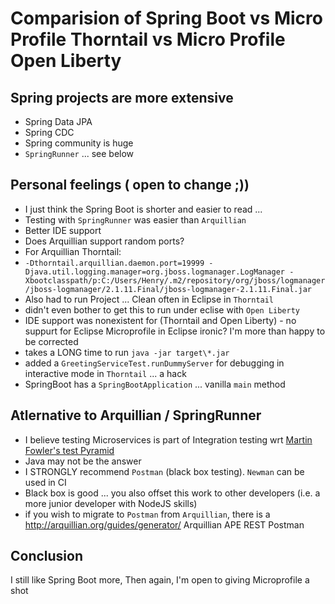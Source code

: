# Comparision of Spring Boot vs Micro Profile Thorntail vs Micro Profile Open Liberty
## Spring projects are more extensive
- Spring Data JPA 
- Spring CDC 
- Spring community is huge
- `SpringRunner` ... see below

## Personal feelings ( open to change ;))
- I just think the Spring Boot is shorter and easier to read ... 
- Testing with `SpringRunner` was easier than `Arquillian`
- Better IDE support
- Does Arquillian support random ports?
- For Arquillian Thorntail:
- `-Dthorntail.arquillian.daemon.port=19999 -Djava.util.logging.manager=org.jboss.logmanager.LogManager -Xbootclasspath/p:C:/Users/Henry/.m2/repository/org/jboss/logmanager/jboss-logmanager/2.1.11.Final/jboss-logmanager-2.1.11.Final.jar`
- Also had to run Project ... Clean often in Eclipse in `Thorntail`
- didn't even bother to get this to run under eclise with `Open Liberty`
- IDE support was nonexistent for (Thorntail and Open Liberty) - no suppurt for Eclipse Microprofile in Eclipse ironic?  I'm more than happy to be corrected
- takes a LONG time to run `java -jar target\*.jar`
- added a `GreetingServiceTest.runDummyServer` for debugging in interactive mode in `Thorntail` ... a hack
- SpringBoot has a `SpringBootApplication` ... vanilla `main` method
 
## Atlernative to Arquillian / SpringRunner
- I believe testing Microservices is part of Integration testing wrt [Martin Fowler's test Pyramid](https://martinfowler.com/articles/practical-test-pyramid.html)
- Java may not be the answer
- I STRONGLY recommend `Postman` (black box testing).  `Newman` can be used in CI
- Black box is good ... you also offset this work to other developers (i.e. a more junior developer with NodeJS skills)
- if you wish to migrate to `Postman` from `Arquillian`, there is a http://arquillian.org/guides/generator/  Arquillian APE REST Postman

 
## Conclusion
I still like Spring Boot more,
Then again, I'm open to giving Microprofile a shot
